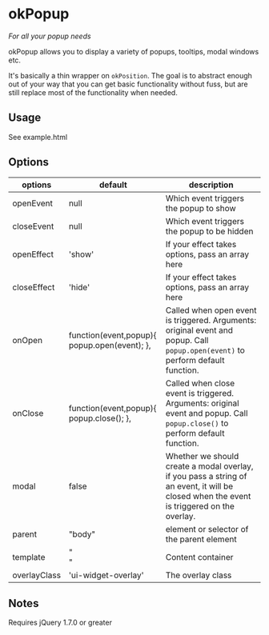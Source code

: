 # okPopup

*For all your popup needs*

okPopup allows you to display a variety of popups, tooltips, modal windows etc.

It's basically a thin wrapper on `okPosition`. The goal is to abstract enough
out of your way that you can get basic functionality without fuss, but are
still replace most of the functionality when needed.


## Usage

See example.html


## Options

options       | default                                      | description
------------- | -------------------------------------------- | -------------
openEvent     | null                                         | Which event triggers the popup to show
closeEvent    | null                                         | Which event triggers the popup to be hidden
openEffect    | 'show'                                       | If your effect takes options, pass an array here
closeEffect   | 'hide'                                       | If your effect takes options, pass an array here
onOpen        | function(event,popup){ popup.open(event); }, | Called when open event is triggered. Arguments: original event and popup. Call `popup.open(event)` to perform default function.
onClose       | function(event,popup){ popup.close(); },     | Called when close event is triggered. Arguments: original event and popup. Call `popup.close()` to perform default function.
modal         | false                                        | Whether we should create a modal overlay, if you pass a string of an event, it will be closed when the event is triggered on the overlay.
parent        | "body"                                       | element or selector of the parent element
template      | "<div class='ui-popup'></div>"               | Content container
overlayClass  | 'ui-widget-overlay'                          | The overlay class

## Notes

Requires jQuery 1.7.0 or greater

